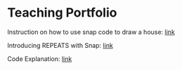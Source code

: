 # Teaching Portfolio

Instruction on how to use snap code to draw a house: [link](https://youtu.be/6TNEDPyY53s)

Introducing REPEATS with Snap: [link](https://youtu.be/WAAPV-FeioI)

Code Explanation: [link](https://youtu.be/eyvwMhV8rE0) 
